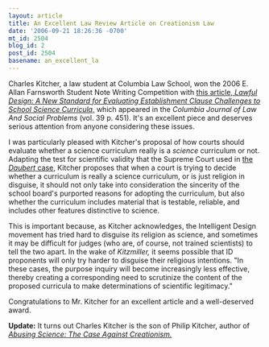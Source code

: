 ```yaml
---
layout: article
title: An Excellent Law Review Article on Creationism Law
date: '2006-09-21 18:26:36 -0700'
mt_id: 2504
blog_id: 2
post_id: 2504
basename: an_excellent_la
---
```

Charles Kitcher, a law student at Columbia Law School, won the 2006 E. Allan Farnsworth Student Note Writing Competition with <a href="http://scit.us/~reed/kitchner06.pdf">this article, <i>Lawful Design: A New Standard for Evaluating Establishment Clause Challenges to School Science Curricula,</i></a> which appeared in the <i>Columbia Journal of Law And Social Problems</i> (vol. 39 p. 451).  It's an excellent piece and deserves serious attention from anyone considering these issues.  

I was particularly pleased with Kitcher's proposal of how courts should evaluate whether a science curriculum really is a <i>science</i> curriculum or not.  Adapting the test for scientific validity that the Supreme Court used in <a href="http://caselaw.lp.findlaw.com/scripts/getcase.pl?court=us&vol=509&invol=579">the <i>Daubert</i> case,</a> Kitcher proposes that when a court is trying to decide whether a curriculum is really a science curriculum, or is just religion in disguise, it should not only take into consideration the sincerity of the school board's purported reasons for adopting the curriculum, but also whether the curriculum includes material that is testable, reliable, and includes other features distinctive to science.

This is important because, as Kitcher acknowledges, the Intelligent Design movement has tried hard to disguise its religion as science, and sometimes it may be difficult for judges (who are, of course, not trained scientists) to tell the two apart.  In the wake of <i>Kitzmiller,</i> it seems possible that ID proponents will only try harder to disguise their religious intentions.  "In these cases, the purpose inquiry will become increasingly less effective, thereby creating a corresponding need to scrutinize the content of the proposed curricula to make determinations of scientific legitimacy."

Congratulations to Mr. Kitcher for an excellent article and a well-deserved award.

<b>Update:</b> It turns out Charles Kitcher is the son of Philip Kitcher, author of <em><a href="http://www.amazon.com/Abusing-Science-Case-Against-Creationism/dp/026261037X/sr=8-1/qid=1158934887/ref=pd_bbs_1/002-0574507-1344810?ie=UTF8&s=books">Abusing Science: The Case Against Creationism.</em></a>
